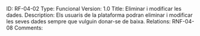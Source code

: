 ID: RF-04-02
Type: Funcional
Version: 1.0
Title: Eliminar i modificar les dades.
Description: Els usuaris de la plataforma podran eliminar i modificar les seves dades sempre que vulguin donar-se de baixa. 
Relations: RNF-04-08
Comments: 
